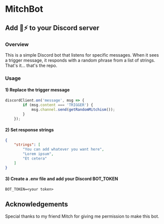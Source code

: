 # MitchBot

## Add :8ball::zap: to your Discord server

### Overview

This is a simple Discord bot that listens for specific messages. When it sees a trigger message, it responds with a random phrase from a list of strings. That's it... that's the repo.

### Usage

#### 1) Replace the trigger message

```js
discordClient.on('message', msg => {
        if (msg.content === 'TRIGGER') {
            msg.channel.send(getRandomMitchism());
        }
    });
```

#### 2) Set response strings

```json
{
    "strings": [
        "You can add whatever you want here",
        "Lorem ipsum",
        "Et cetera"
    ]
}
```

#### 3) Create a .env file and add your Discord BOT_TOKEN

```text
BOT_TOKEN=<your token>
```

## Acknowledgements

Special thanks to my friend Mitch for giving me permission to make this bot.
